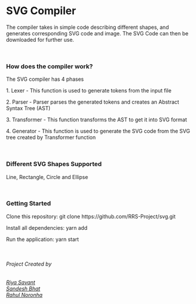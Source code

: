 <h1>SVG Compiler</h1>
<p>The compiler takes in simple code describing different shapes, and generates corresponding SVG code and image. The SVG Code can then be downloaded for further use.</p>
<br/>
<h3>How does the compiler work?</h3>
<p>The SVG compiler has 4 phases</p>
<p>1. Lexer - This function is used to generate tokens from the input file</p>
<p>2. Parser - Parser parses the generated tokens and creates an Abstract Syntax Tree (AST)</p>
<p>3. Transformer - This function transforms the AST to get it into SVG format</p>
<p>4. Generator - This function is used to generate the SVG code from the SVG tree created by Transformer function</p>
<br/>
<h3>Different SVG Shapes Supported</h3>
<p>Line, Rectangle, Circle and Ellipse<p>
<br/>
<h3>Getting Started</h3>
<p>Clone this repository: git clone https://github.com/RRS-Project/svg.git</p>  
<p>Install all dependencies: yarn add</p>  
<p>Run the application: yarn start</p>
<br/>
<h6>Project Created by<h6>
<a href="https://github.com/riyasavant">Riya Savant</a><br/>
<a href="https://github.com/San411">Sandesh Bhat</a><br/>
<a href="https://github.com/rahulnoronha">Rahul Noronha</a>
